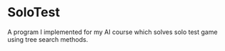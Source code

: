 # SoloTest
A program I implemented for my AI course which solves solo test game using tree search methods. 
